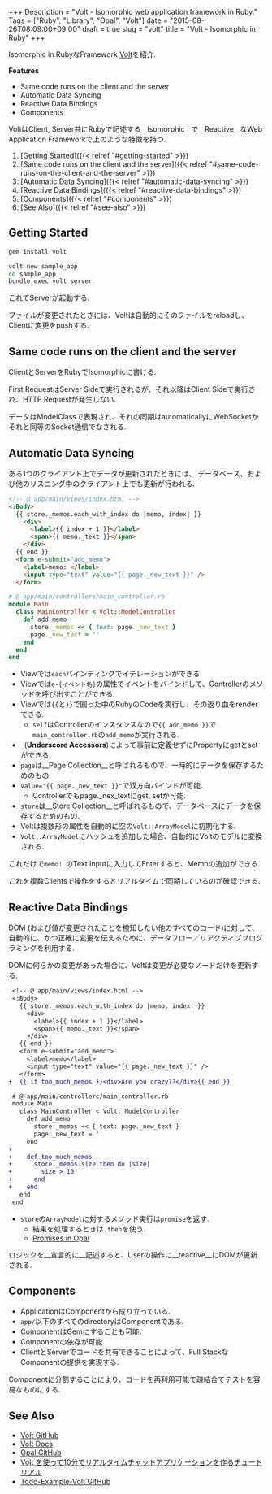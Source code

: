 +++
Description = "Volt - Isomorphic web application framework in Ruby."
Tags = ["Ruby", "Library", "Opal", "Volt"]
date = "2015-08-26T08:09:00+09:00"
draft = true
slug = "volt"
title = "Volt - Isomorphic in Ruby"
+++

Isomorphic in RubyなFramework [Volt](https://github.com/voltrb/volt/)を紹介.

<!--more-->

__Features__

- Same code runs on the client and the server
- Automatic Data Syncing
- Reactive Data Bindings
- Components

VoltはClient, Server共にRubyで記述する__Isomorphic__で__Reactive__なWeb Application Frameworkで上のような特徴を持つ. 


1. [Getting Started]({{< relref "#getting-started" >}})
2. [Same code runs on the client and the server]({{< relref "#same-code-runs-on-the-client-and-the-server" >}})
3. [Automatic Data Syncing]({{< relref "#automatic-data-syncing" >}})
4. [Reactive Data Bindings]({{< relref "#reactive-data-bindings" >}})
5. [Components]({{< relref "#components" >}})
6. [See Also]({{< relref "#see-also" >}})


Getting Started
---

```sh
gem install volt
```

```sh
volt new sample_app
cd sample_app
bundle exec volt server
```

これでServerが起動する.

ファイルが変更されたときには、Voltは自動的にそのファイルをreloadし、Clientに変更をpushする.


Same code runs on the client and the server
---

ClientとServerをRubyでIsomorphicに書ける.

First RequestはServer Sideで実行されるが、それ以降はClient Sideで実行され、HTTP Requestが発生しない.

データはModelClassで表現され、それの同期はautomaticallyにWebSocketかそれと同等のSocket通信でなされる.


Automatic Data Syncing
---

ある1つのクライアント上でデータが更新されたときには、
データベース、および他のリスニング中のクライアント上でも更新が行われる.

```html
<!-- @ app/main/views/index.html -->
<:Body>
  {{ store._memos.each_with_index do |memo, index| }}
    <div>
      <label>{{ index + 1 }}</label>
      <span>{{ memo._text }}</span>
    </div>
  {{ end }}
  <form e-submit="add_memo">
    <label>memo: </label>
    <input type="text" value="{{ page._new_text }}" />
  </form>
```

```ruby
# @ app/main/controllers/main_controller.rb
module Main
  class MainController < Volt::ModelController
    def add_memo
      store._memos << { text: page._new_text }
      page._new_text = ''
    end
  end
end
```

- Viewでは`each`バインディングでイテレーションができる.
- Viewでは`e-{イベント名}`の属性でイベントをバインドして、Controllerのメソッドを呼び出すことができる.
- Viewでは`{{`と`}}`で囲った中のRubyのCodeを実行し、その返り血をrenderできる.
  - `self`はControllerのインスタンスなので`{{ add_memo }}`で`main_controller.rb`の`add_memo`が実行される.
- `_`(__Underscore Accessors__)によって事前に定義せずにPropertyにgetとsetができる.
- `page`は__Page Collection__と呼ばれるもので、一時的にデータを保存するためのもの.
- `value="{{ page._new_text }}"`で双方向バインドが可能.
  - Controllerでもpage._nex_textにget, setが可能.
- `store`は__Store Collection__と呼ばれるもので、データベースにデータを保存するためのもの.
- Voltは複数形の属性を自動的に空の`Volt::ArrayModel`に初期化する.
- `Volt::ArrayModel`にハッシュを追加した場合、自動的にVoltのモデルに変換される.

これだけで`memo: `のText Inputに入力してEnterすると、Memoの追加ができる.

これを複数Clientsで操作をするとリアルタイムで同期しているのが確認できる.


Reactive Data Bindings
---

DOM (および値が変更されたことを検知したい他のすべてのコード)に対して、
自動的に、かつ正確に変更を伝えるために、データフロー／リアクティブプログラミングを利用する.

DOMに何らかの変更があった場合に、Voltは変更が必要なノードだけを更新する.

```diff
 <!-- @ app/main/views/index.html -->
 <:Body>
   {{ store._memos.each_with_index do |memo, index| }}
     <div>
       <label>{{ index + 1 }}</label>
       <span>{{ memo._text }}</span>
     </div>
   {{ end }}
   <form e-submit="add_memo">
     <label>memo</label>
     <input type="text" value="{{ page._new_text }}" />
   </form>
+  {{ if too_much_memos }}<div>Are you crazy??</div>{{ end }}
```

```diff
 # @ app/main/controllers/main_controller.rb
 module Main
   class MainController < Volt::ModelController
     def add_memo
       store._memos << { text: page._new_text }
       page._new_text = ''
     end
+
+    def too_much_memos
+      store._memos.size.then do |size|
+        size > 10
+      end
+    end
   end
 end
```

- `store`の`ArrayModel`に対するメソッド実行は`promise`を返す.
  - 結果を処理するときは`.then`を使う.
  - [Promises in Opal](http://opalrb.org/blog/2014/05/07/promises-in-opal/)

ロジックを__宣言的に__記述すると、Userの操作に__reactive__にDOMが更新される.


Components
---

- ApplicationはComponentから成り立っている.
- `app/`以下のすべてのdirectoryはComponentである.
- ComponentはGemにすることも可能.
- Componentの依存が可能.
- ClientとServerでコードを共有できることによって、Full StackなComponentの提供を実現する.

Componentに分割することにより、コードを再利用可能で疎結合でテストを容易なものにする.


See Also
---

- [Volt GitHub](https://github.com/voltrb/volt/)
- [Volt Docs](http://voltframework.com/docs)
- [Opal GitHub](https://github.com/opal/opal)
- [Volt を使って10分でリアルタイムチャットアプリケーションを作るチュートリアル](http://fiveteesixone.lackland.io/2015/08/03/10-minutes-volt-chat-application-tutorial/)
- [Todo-Example-Volt GitHub](https://github.com/Rudolph-Miller/todo_example_volt)
